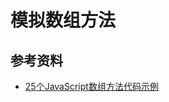 # 模拟数组方法







## 参考资料

- [25个JavaScript数组方法代码示例](https://blog.fundebug.com/2019/09/19/understand-25-javascript-array-methods-by-implementing-them/)
